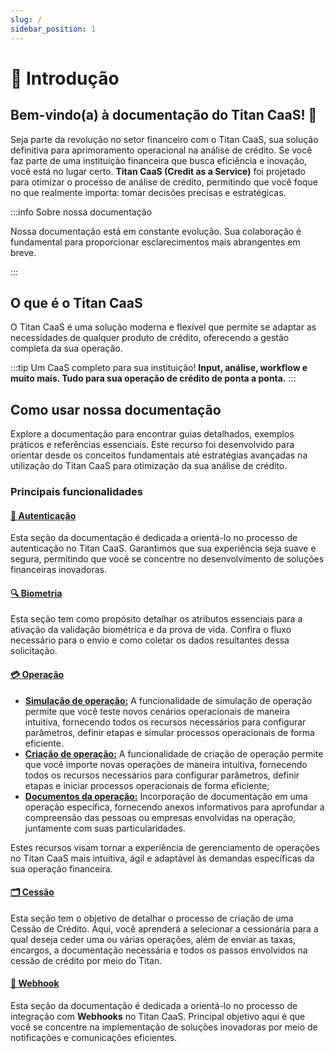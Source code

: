 ```yaml
---
slug: /
sidebar_position: 1
---
```


# 📃 Introdução

## Bem-vindo(a) à documentação do Titan CaaS! 🦉

Seja parte da revolução no setor financeiro com o Titan CaaS, sua solução definitiva para aprimoramento operacional na análise de crédito. Se você faz parte de uma instituição financeira que busca eficiência e inovação, você está no lugar certo. **Titan CaaS (Credit as a Service)** foi projetado para otimizar o processo de análise de crédito, permitindo que você foque no que realmente importa: tomar decisões precisas e estratégicas.

:::info Sobre nossa documentação

Nossa documentação está em constante evolução. Sua colaboração é fundamental para proporcionar esclarecimentos mais abrangentes em breve.

:::

## O que é o Titan CaaS

O Titan CaaS é uma solução moderna e flexível que permite se adaptar as necessidades de qualquer produto de crédito, oferecendo a gestão completa da sua operação.

:::tip Um CaaS completo para sua instituição!
**Input, análise, workflow e muito mais. Tudo para sua operação de crédito de ponta a ponta.**
:::

## Como usar nossa documentação

Explore a documentação para encontrar guias detalhados, exemplos práticos e referências essenciais. Este recurso foi desenvolvido para orientar desde os conceitos fundamentais até estratégias avançadas na utilização do Titan CaaS para otimização da sua análise de crédito.

### Principais funcionalidades

#### [🔐 Autenticação](/docs/autenticacao.md)

Esta seção da documentação é dedicada a orientá-lo no processo de autenticação no Titan CaaS. Garantimos que sua experiência seja suave e segura, permitindo que você se concentre no desenvolvimento de soluções financeiras inovadoras.

#### [🔍 Biometria](/docs/biometria.md)

Esta seção tem como propósito detalhar os atributos essenciais para a ativação da validação biométrica e da prova de vida. Confira o fluxo necessário para o envio e como coletar os dados resultantes dessa solicitação.

#### [💳 Operação](/operacao/)

- [**Simulação de operação:**](/docs/operacao/simulacao.md) A funcionalidade de simulação de operação permite que você teste novos cenários operacionais de maneira intuitiva, fornecendo todos os recursos necessários para configurar parâmetros, definir etapas e simular processos operacionais de forma eficiente.
- [**Criação de operação:**](/docs/operacao/criacao.md) A funcionalidade de criação de operação permite que você importe novas operações de maneira intuitiva, fornecendo todos os recursos necessários para configurar parâmetros, definir etapas e iniciar processos operacionais de forma eficiente;
- [**Documentos da operação:**](/docs/operacao/documentos.md) Incorporação de documentação em uma operação específica, fornecendo anexos informativos para aprofundar a compreensão das pessoas ou empresas envolvidas na operação, juntamente com suas particularidades.

Estes recursos visam tornar a experiência de gerenciamento de operações no Titan CaaS mais intuitiva, ágil e adaptável às demandas específicas da sua operação financeira.

#### [🗂️ Cessão](/docs/cessao.md)

Esta seção tem o objetivo de detalhar o processo de criação de uma Cessão de Crédito. Aqui, você aprenderá a selecionar a cessionária para a qual deseja ceder uma ou várias operações, além de enviar as taxas, encargos, a documentação necessária e todos os passos envolvidos na cessão de crédito por meio do Titan.

#### [📢 Webhook](/docs/webhook.md)

Esta seção da documentação é dedicada a orientá-lo no processo de integração com **Webhooks** no Titan CaaS. Principal objetivo aqui é que você se concentre na implementação de soluções inovadoras por meio de notificações e comunicações eficientes.